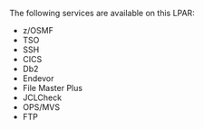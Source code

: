 The following services are available on this LPAR:
 - z/OSMF
 - TSO
 - SSH
 - CICS
 - Db2
 - Endevor
 - File Master Plus
 - JCLCheck
 - OPS/MVS
 - FTP